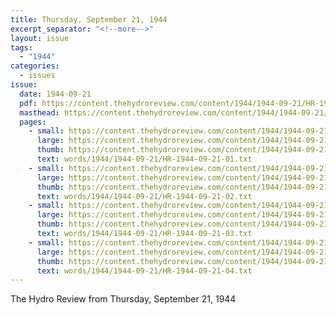 ```yaml
---
title: Thursday, September 21, 1944
excerpt_separator: "<!--more-->"
layout: issue
tags:
  - "1944"
categories:
  - issues
issue:
  date: 1944-09-21
  pdf: https://content.thehydroreview.com/content/1944/1944-09-21/HR-1944-09-21.pdf
  masthead: https://content.thehydroreview.com/content/1944/1944-09-21/masthead/HR-1944-09-21.jpg
  pages:
    - small: https://content.thehydroreview.com/content/1944/1944-09-21/small/HR-1944-09-21-01.jpg
      large: https://content.thehydroreview.com/content/1944/1944-09-21/large/HR-1944-09-21-01.jpg
      thumb: https://content.thehydroreview.com/content/1944/1944-09-21/thumbnails/HR-1944-09-21-01.jpg
      text: words/1944/1944-09-21/HR-1944-09-21-01.txt
    - small: https://content.thehydroreview.com/content/1944/1944-09-21/small/HR-1944-09-21-02.jpg
      large: https://content.thehydroreview.com/content/1944/1944-09-21/large/HR-1944-09-21-02.jpg
      thumb: https://content.thehydroreview.com/content/1944/1944-09-21/thumbnails/HR-1944-09-21-02.jpg
      text: words/1944/1944-09-21/HR-1944-09-21-02.txt
    - small: https://content.thehydroreview.com/content/1944/1944-09-21/small/HR-1944-09-21-03.jpg
      large: https://content.thehydroreview.com/content/1944/1944-09-21/large/HR-1944-09-21-03.jpg
      thumb: https://content.thehydroreview.com/content/1944/1944-09-21/thumbnails/HR-1944-09-21-03.jpg
      text: words/1944/1944-09-21/HR-1944-09-21-03.txt
    - small: https://content.thehydroreview.com/content/1944/1944-09-21/small/HR-1944-09-21-04.jpg
      large: https://content.thehydroreview.com/content/1944/1944-09-21/large/HR-1944-09-21-04.jpg
      thumb: https://content.thehydroreview.com/content/1944/1944-09-21/thumbnails/HR-1944-09-21-04.jpg
      text: words/1944/1944-09-21/HR-1944-09-21-04.txt
---
```


The Hydro Review from Thursday, September 21, 1944

<!--more-->

